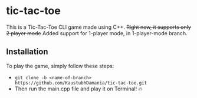 # tic-tac-toe
This is a Tic-Tac-Toe CLI game made using C++. ~~Right now, it supports only 2 player mode~~ Added support for 1-player mode, in 1-player-mode branch.
## Installation
To play the game, simply follow these steps:
* ``` git clone -b <name-of-branch> https://github.com/KaustubhDamania/tic-tac-toe.git ```
* Then run the main.cpp file and play it on Terminal! :fire:
